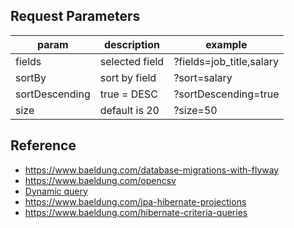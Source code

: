 ## Request Parameters

| param          | description    | example                  |
| -------------- | -------------- | ------------------------ |
| fields         | selected field | ?fields=job_title,salary |
| sortBy         | sort by field  | ?sort=salary             |
| sortDescending | true = DESC    | ?sortDescending=true     |
| size           | default is 20  | ?size=50                 |

## Reference

- https://www.baeldung.com/database-migrations-with-flyway
- https://www.baeldung.com/opencsv
- [Dynamic query](https://zengcode.medium.com/ep5-%E0%B9%80%E0%B8%82%E0%B8%B5%E0%B8%A2%E0%B8%99-dynamic-query-%E0%B8%94%E0%B9%89%E0%B8%A7%E0%B8%A2-criteria-api-%E0%B9%83%E0%B8%99-spring-data-jpa-d70aae5bb182)
- https://www.baeldung.com/jpa-hibernate-projections
- https://www.baeldung.com/hibernate-criteria-queries
